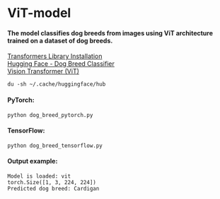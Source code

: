 # ViT-model

#### The model classifies dog breeds from images using ViT architecture trained on a dataset of dog breeds.

[Transformers Library Installation](https://huggingface.co/docs/transformers/en/installation)  
[Hugging Face - Dog Breed Classifier](https://huggingface.co/skyau/dog-breed-classifier-vit/tree/main)  
[Vision Transformer (ViT)](https://huggingface.co/docs/transformers/en/model_doc/vit)  

`du -sh ~/.cache/huggingface/hub`

#### PyTorch:  
`python dog_breed_pytorch.py`

#### TensorFlow:  
`python dog_breed_tensorflow.py`  

#### Output example:
```
Model is loaded: vit
torch.Size([1, 3, 224, 224])
Predicted dog breed: Cardigan
```




